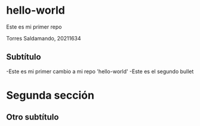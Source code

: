 # hello-world
Este es mi primer repo

Torres Saldamando, 20211634
## Subtítulo
-Este es mi primer cambio a mi repo 'hello-world' 
-Este es el segundo bullet
# Segunda sección 

## Otro subtítulo